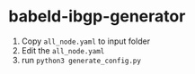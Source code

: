 babeld-ibgp-generator
====

1. Copy `all_node.yaml` to input folder
2. Edit the `all_node.yaml`
3. run `python3 generate_config.py`
